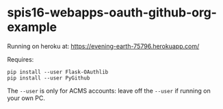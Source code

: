 # spis16-webapps-oauth-github-org-example 

Running on heroku at: <https://evening-earth-75796.herokuapp.com/>


Requires:

```
pip install --user Flask-OAuthlib
pip install --user PyGithub
```

The `--user` is only for ACMS accounts: leave off the `--user` if running on your own PC.
